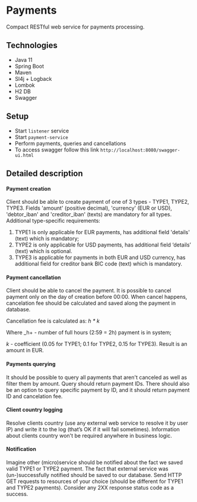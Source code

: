 # Payments
Compact RESTful web service for payments processing.

## Technologies
* Java 11
* Spring Boot
* Maven
* Sl4j + Logback
* Lombok
* H2 DB
* Swagger

## Setup
* Start `listener` service
* Start `payment-service`
* Perform payments, queries and cancellations
* To access swagger follow this link `http://localhost:8080/swagger-ui.html`

## Detailed description
#### Payment creation
Client should be able to create payment of one of 3 types - TYPE1, TYPE2, TYPE3. Fields 'amount' (positive decimal), 'currency' (EUR or USD), 'debtor_iban' and 'creditor_iban' (texts) are mandatory for all types. 
Additional type-specific requirements:
1. TYPE1 is only applicable for EUR payments, has additional field 'details' (text) which is mandatory;
2. TYPE2 is only applicable for USD payments, has additional field ‘details’ (text) which is optional.
3. TYPE3 is applicable for payments in both EUR and USD currency, has additional field for creditor bank BIC code (text) which is mandatory.

#### Payment cancellation
Client should be able to cancel the payment. It is possible to cancel payment only on the day of creation before 00:00. When cancel happens, cancelation fee should be calculated and saved along the payment in database.

Cancellation fee is calculated as: _h * k_

Where _h+ - number of full hours (2:59 = 2h) payment is in system; 

_k_ - coefficient (0.05 for TYPE1; 0.1 for TYPE2, 0.15 for TYPE3). Result is an amount in EUR.

#### Payments querying
It should be possible to query all payments that aren't canceled as well as filter them by amount. Query should return payment IDs. 
There should also be an option to query specific payment by ID, and it should return payment ID and cancelation fee.

#### Client country logging
Resolve clients country (use any external web service to resolve it by user IP) and write it to the log (that’s OK if it will fail sometimes). Information about clients country won't be required anywhere in business logic. 

#### Notification
Imagine other (micro)service should be notified about the fact we saved valid TYPE1 or TYPE2 payment. The fact that external service was (un-)successfully notified should be saved to our database.
Send HTTP GET requests to resources of your choice (should be different for TYPE1 and TYPE2 payments). Consider any 2XX response status code as a success.
